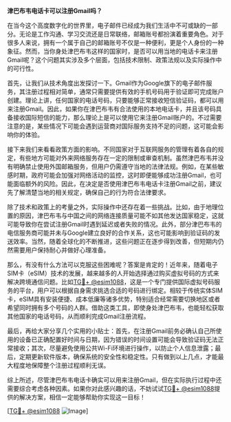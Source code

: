 **津巴布韦电话卡可以注册Gmail吗？**

在当今这个高度数字化的世界里，电子邮件已经成为我们生活中不可或缺的一部分。无论是工作沟通、学习交流还是日常联络，邮箱账号都扮演着重要角色。对于很多人来说，拥有一个属于自己的邮箱账号不仅是一种便利，更是个人身份的一种象征。然而，当你身处津巴布韦这样的国家时，是否可以用当地的电话卡来注册Gmail呢？这个问题其实涉及多个层面，包括技术限制、政策法规以及实际操作中的可行性。

首先，让我们从技术角度出发探讨一下。Gmail作为Google旗下的电子邮件服务，其注册过程相对简单，通常只需要提供有效的手机号码用于验证即可完成账户创建。理论上讲，任何国家的电话号码，只要能够正常接收短信验证码，都可以用来注册Gmail。因此，如果你在津巴布韦有合法使用的本地电话卡，并且该号码具备接收国际短信的能力，那么理论上是可以使用它来注册Gmail账户的。不过需要注意的是，某些情况下可能会遇到运营商对国际服务支持不足的问题，这可能会影响你的体验。

接下来我们来看看政策方面的影响。不同国家对于互联网服务的管理有着各自的规定，有些地方可能对外来网络服务存在一定的限制或审查机制。虽然津巴布韦并没有明确禁止使用外国邮箱服务，但用户仍需遵守当地的法律法规。例如，在某些敏感时期，政府可能会加强对网络活动的监控，这时即便能够成功注册Gmail，也可能面临额外的风险。因此，在决定是否使用津巴布韦电话卡注册Gmail之前，建议先了解清楚当地的相关规定，确保自己的行为符合法律要求。

除了技术和政策上的考量之外，实际操作中还存在着一些挑战。比如，由于地理位置的原因，津巴布韦与中国之间的网络连接质量可能不如其他发达国家稳定，这就可能导致你在尝试注册Gmail时遇到延迟或者失败的情况。此外，部分津巴布韦的电信服务商可能并未与Google建立良好的合作关系，这也可能影响到验证码的发送效率。当然，随着全球化的不断推进，这些问题正在逐步得到改善，但短期内仍然需要用户保持耐心并做好心理准备。

那么，有没有什么方法可以克服这些困难呢？答案是肯定的！近年来，随着电子SIM卡（eSIM）技术的发展，越来越多的人开始选择通过购买虚拟号码的方式来解决跨境通信问题。比如[TG💪+ @esim1088](https://t.me/s/esim1088)，这是一个专门提供国际虚拟号码服务的平台，用户可以根据自身需求挑选合适的号码进行绑定。相较于传统实体SIM卡，eSIM具有安装便捷、成本低廉等诸多优势，特别适合经常需要切换地区或者希望同时拥有多个号码的人群。借助这类工具，即使身处津巴布韦，也能轻松获取其他国家的电话号码，从而顺利完成Gmail注册流程。

最后，再给大家分享几个实用的小贴士：首先，在注册Gmail前务必确认自己所使用的设备已正确配置好时间与日期，因为错误的时间设置可能会导致验证码无法正常接收；其次，尽量避免使用公共Wi-Fi环境进行操作，以防止个人信息泄露；最后，定期更新软件版本，确保系统的安全性和稳定性。只有做到以上几点，才能最大程度地保障整个注册过程顺利无误。

综上所述，尽管津巴布韦电话卡确实可以用来注册Gmail，但在实际执行过程中还需要综合考虑各种因素。如果你对此感兴趣的话，不妨试试[TG💪+ @esim1088](https://t.me/s/esim1088)提供的解决方案，相信一定能够帮助你实现这一目标！

[[TG💪+ @esim1088](https://t.me/s/esim1088) ![Image](https://i.postimg.cc/4NQfJmqS/Snipaste-2025-05-13-00-14-12.png)]